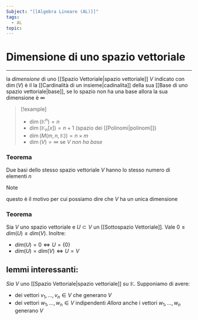 ```yaml
---
Subject: "[[Algebra Lineare (AL)]]"
tags:
  - AL
topic:
---
```


# Dimensione di uno spazio vettoriale
---
la _dimensione_ di uno [[Spazio Vettoriale|spazio vettoriale]] $V$ indicato con $\dim(V)$ è il la [[Cardinalità di un insieme|cadinalita]] della sua [[Base di uno spazio vettoriale|base]], se lo spazio non ha una base allora la sua dimensione è $\infty$

> [!example]
> - $\dim(\mathbb{K}^n)=n$
> - $\dim(\mathbb{K}_n[x]) =n+1$ (spazio dei [[Polinomi|polinomi]])
> - $\dim(M(m,n,\mathbb{K})) =n \times m$
> - $\dim(V) =\infty$  se $V$ _non ha base_


### Teorema
Due basi dello stesso spazio vettoriale $V$ hanno lo stesso numero di elementi $n$

>[!note]
> questo è il motivo per cui possiamo dire che  $V$  ha un unica dimensione

### Teorema
Sia $V$ uno spazio vettoriale e $U \subset V$ un [[Sottospazio Vettoriale]]. Vale $0 ≤ dim (U) ≤ dim (V)$. Inoltre:

- $dim (U) = 0 \iff U =\{0\}$
- $dim (U) = dim (V) \iff U =V$


## lemmi interessanti:
_Sia_ $V$ uno [[Spazio Vettoriale|spazio vettoriale]] su $\mathbb{K}$. Supponiamo di avere:
- dei vettori $v_1, \dots, v_n \in V$ che generano $V$
- dei vettori $w_1,\dots, w_n \in V$ indipendenti
_Allora_ anche i vettori  $w_1, \dots , w_n$  generano $V$

